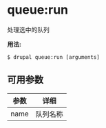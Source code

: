 # queue:run
处理选中的队列

**用法:**
```
$ drupal queue:run [arguments]
```

## 可用参数
参数 | 详细
---------|-------------
name | 队列名称
